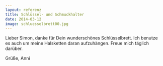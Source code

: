 ```yaml
---
layout: referenz
title: Schlüssel- und Schmuckhalter
date: 2014-03-12
image: schluesselbrett00.jpg
---
```


Lieber Simon, danke für Dein wunderschönes Schlüsselbrett. 
Ich benutze es auch um meine Halsketten daran aufzuhängen. 
Freue mich täglich darüber.

Grüße, Anni